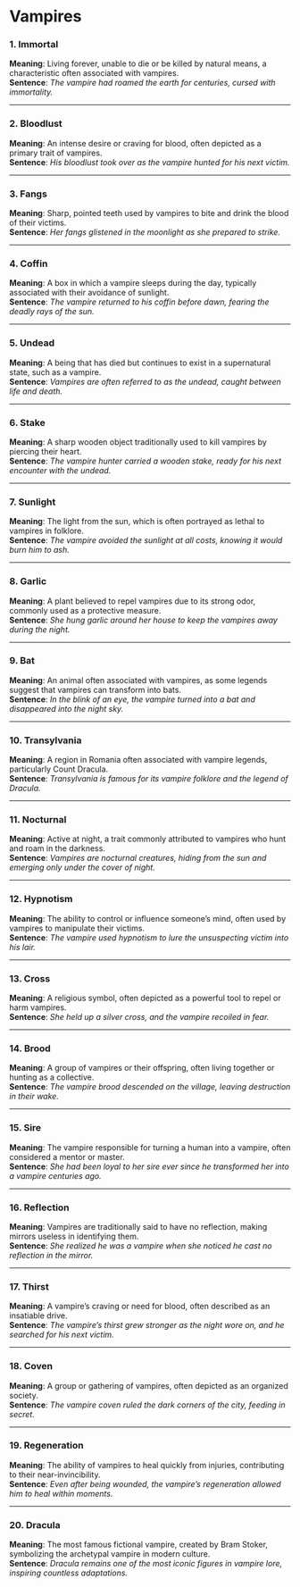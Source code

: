 # Vampires

### 1. **Immortal**  
**Meaning**: Living forever, unable to die or be killed by natural means, a characteristic often associated with vampires.  
**Sentence**: *The vampire had roamed the earth for centuries, cursed with immortality.*

---

### 2. **Bloodlust**  
**Meaning**: An intense desire or craving for blood, often depicted as a primary trait of vampires.  
**Sentence**: *His bloodlust took over as the vampire hunted for his next victim.*

---

### 3. **Fangs**  
**Meaning**: Sharp, pointed teeth used by vampires to bite and drink the blood of their victims.  
**Sentence**: *Her fangs glistened in the moonlight as she prepared to strike.*

---

### 4. **Coffin**  
**Meaning**: A box in which a vampire sleeps during the day, typically associated with their avoidance of sunlight.  
**Sentence**: *The vampire returned to his coffin before dawn, fearing the deadly rays of the sun.*

---

### 5. **Undead**  
**Meaning**: A being that has died but continues to exist in a supernatural state, such as a vampire.  
**Sentence**: *Vampires are often referred to as the undead, caught between life and death.*

---

### 6. **Stake**  
**Meaning**: A sharp wooden object traditionally used to kill vampires by piercing their heart.  
**Sentence**: *The vampire hunter carried a wooden stake, ready for his next encounter with the undead.*

---

### 7. **Sunlight**  
**Meaning**: The light from the sun, which is often portrayed as lethal to vampires in folklore.  
**Sentence**: *The vampire avoided the sunlight at all costs, knowing it would burn him to ash.*

---

### 8. **Garlic**  
**Meaning**: A plant believed to repel vampires due to its strong odor, commonly used as a protective measure.  
**Sentence**: *She hung garlic around her house to keep the vampires away during the night.*

---

### 9. **Bat**  
**Meaning**: An animal often associated with vampires, as some legends suggest that vampires can transform into bats.  
**Sentence**: *In the blink of an eye, the vampire turned into a bat and disappeared into the night sky.*

---

### 10. **Transylvania**  
**Meaning**: A region in Romania often associated with vampire legends, particularly Count Dracula.  
**Sentence**: *Transylvania is famous for its vampire folklore and the legend of Dracula.*

---

### 11. **Nocturnal**  
**Meaning**: Active at night, a trait commonly attributed to vampires who hunt and roam in the darkness.  
**Sentence**: *Vampires are nocturnal creatures, hiding from the sun and emerging only under the cover of night.*

---

### 12. **Hypnotism**  
**Meaning**: The ability to control or influence someone’s mind, often used by vampires to manipulate their victims.  
**Sentence**: *The vampire used hypnotism to lure the unsuspecting victim into his lair.*

---

### 13. **Cross**  
**Meaning**: A religious symbol, often depicted as a powerful tool to repel or harm vampires.  
**Sentence**: *She held up a silver cross, and the vampire recoiled in fear.*

---

### 14. **Brood**  
**Meaning**: A group of vampires or their offspring, often living together or hunting as a collective.  
**Sentence**: *The vampire brood descended on the village, leaving destruction in their wake.*

---

### 15. **Sire**  
**Meaning**: The vampire responsible for turning a human into a vampire, often considered a mentor or master.  
**Sentence**: *She had been loyal to her sire ever since he transformed her into a vampire centuries ago.*

---

### 16. **Reflection**  
**Meaning**: Vampires are traditionally said to have no reflection, making mirrors useless in identifying them.  
**Sentence**: *She realized he was a vampire when she noticed he cast no reflection in the mirror.*

---

### 17. **Thirst**  
**Meaning**: A vampire’s craving or need for blood, often described as an insatiable drive.  
**Sentence**: *The vampire’s thirst grew stronger as the night wore on, and he searched for his next victim.*

---

### 18. **Coven**  
**Meaning**: A group or gathering of vampires, often depicted as an organized society.  
**Sentence**: *The vampire coven ruled the dark corners of the city, feeding in secret.*

---

### 19. **Regeneration**  
**Meaning**: The ability of vampires to heal quickly from injuries, contributing to their near-invincibility.  
**Sentence**: *Even after being wounded, the vampire’s regeneration allowed him to heal within moments.*

---

### 20. **Dracula**  
**Meaning**: The most famous fictional vampire, created by Bram Stoker, symbolizing the archetypal vampire in modern culture.  
**Sentence**: *Dracula remains one of the most iconic figures in vampire lore, inspiring countless adaptations.*

